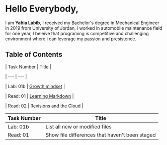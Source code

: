 # Hello Everybody,
I am **Yahia Labib**, I received my Bachelor's degree in Mechanical Engineer in 2019 from University of Jordan, i worked in automobile maintenance field for one year,
I beleive that programing is competitive and challenging environment where i can leverage my passion and presistence.
## Table of Contents
| Task Number | Title |

| --- | --- |

| Lab: 01b | [Growth mindset](https://yahialabib.github.io/reading-notes/Growth) |

| Read: 01 | [Learning Markdown](https://yahialabib.github.io/reading-notes/read:01) |

| Read: 02 | [Revisions and the Cloud](https://yahialabib.github.io/reading-notes/read:02) |

| Task Number | Title |
| --- | --- |
| Lab: 01b | List all new or modified files |
| Read: 01 | Show file differences that haven't been staged |
